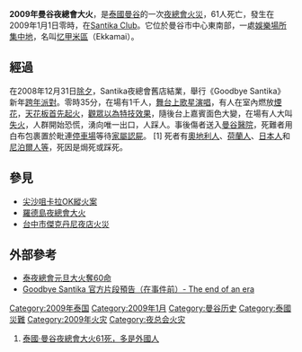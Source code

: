 **2009年曼谷夜總會大火**，是[泰國](https://zh.wikipedia.org/wiki/泰國 "wikilink")[曼谷](../Page/曼谷.md "wikilink")的一次[夜總會](../Page/夜總會.md "wikilink")[火災](../Page/火災.md "wikilink")，61人死亡，發生在2009年1月1日零時，在[Santika Club](https://zh.wikipedia.org/wiki/Santika_Club "wikilink")。它位於曼谷市中心東南部，一處[娛樂場所集中地](https://zh.wikipedia.org/wiki/娛樂場所 "wikilink")，名叫[忆甲米區](https://zh.wikipedia.org/wiki/忆甲米區 "wikilink")（Ekkamai）。

## 經過

在2008年12月31日[除夕](../Page/除夕.md "wikilink")，Santika夜總會舊店結業，舉行《Goodbye Santika》新年[跨年](https://zh.wikipedia.org/wiki/跨年 "wikilink")[派對](../Page/派對.md "wikilink")。零時35分，在場有1千人，[舞台上歌星演唱](https://zh.wikipedia.org/wiki/舞台 "wikilink")，有人在室內燃放[煙花](https://zh.wikipedia.org/wiki/煙花 "wikilink")，[天花板首先起火](https://zh.wikipedia.org/wiki/天花板 "wikilink")，[觀眾以為](https://zh.wikipedia.org/wiki/觀眾 "wikilink")[特技效果](https://zh.wikipedia.org/wiki/特技 "wikilink")，隨後台上嘉賓面色大變，在場有人大叫[失火](https://zh.wikipedia.org/wiki/失火 "wikilink")，人群開始恐慌，湧向唯一出口，人踩人。事後傷者送入[曼谷醫院](https://zh.wikipedia.org/wiki/曼谷醫院 "wikilink")，死難者用白布包裹置於毗連[停車場](../Page/停車場.md "wikilink")等待[家屬](https://zh.wikipedia.org/wiki/家屬 "wikilink")[認屍](https://zh.wikipedia.org/wiki/認屍 "wikilink")。 \[1\] 死者有[奧地利人](../Page/奧地利人.md "wikilink")、[荷蘭人](../Page/荷蘭人.md "wikilink")、[日本人](../Page/日本人.md "wikilink")和[尼泊爾人等](https://zh.wikipedia.org/wiki/尼泊爾人 "wikilink")，死因是焗死或踩死。

## 參見

  - [尖沙咀卡拉OK縱火案](../Page/尖沙咀卡拉OK縱火案.md "wikilink")
  - [羅德島夜總會大火](https://zh.wikipedia.org/wiki/羅德島夜總會大火 "wikilink")
  - [台中市傑克丹尼夜店火災](../Page/台中市傑克丹尼夜店火災.md "wikilink")

## 外部參考

  - [泰夜總會元旦大火奪60命](http://hk.news.yahoo.com/article/090101/3/a0dl.html)
  - [Goodbye Santika 官方片段預告（在事件前）- The end of an era](http://hk.youtube.com/watch?v=zzahVMDBXkY)

[Category:2009年泰国](https://zh.wikipedia.org/wiki/Category:2009年泰国 "wikilink") [Category:2009年1月](https://zh.wikipedia.org/wiki/Category:2009年1月 "wikilink") [Category:曼谷历史](https://zh.wikipedia.org/wiki/Category:曼谷历史 "wikilink") [Category:泰國災難](https://zh.wikipedia.org/wiki/Category:泰國災難 "wikilink") [Category:2009年火灾](https://zh.wikipedia.org/wiki/Category:2009年火灾 "wikilink") [Category:夜总会火灾](https://zh.wikipedia.org/wiki/Category:夜总会火灾 "wikilink")

1.  [泰國·曼谷夜總會大火61死，多是外國人](http://news.sina.com/int/sinchewdaily/105-000-102-101/2009-01-01/20473533538.html)